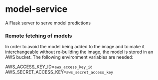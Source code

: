 # model-service
A Flask server to serve model predictions

### Remote fetching of models

In order to avoid the model being added to the image and to make it interchangeable without re-building the image, the model is stored in an AWS bucket. The following environment variables are needed:

AWS_ACCESS_KEY_ID=`aws_access_key_id`
AWS_SECRET_ACCESS_KEY=`aws_secret_access_key`